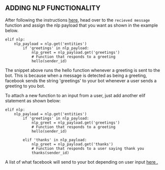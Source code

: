## ADDING NLP FUNCTIONALITY

After following the instructions [here](https://developers.facebook.com/docs/messenger-platform/built-in-nlp/), head over to the
`recieved message` function and assign the nlp payload that you want as shown in the example below.

```
elif nlp:
	nlp_payload = nlp.get('entities')
        if 'greetings' in nlp_payload:
            nlp_greet = nlp_payload.get('greetings')
            # Function that responds to a greeting
            hello(sender_id)

```

The snippet above runs the hello function whenever a greeting is sent to the bot. This is because when a message is detected as
being a greeting, facebook sends the string 'greetings' to your bot whenever a user sends a greeting to you bot. 

To attach a new function to an input from a user, just add another elif statement as shown below:

```
elif nlp:
	nlp_payload = nlp.get('entities')
        if 'greetings' in nlp_payload:
            nlp_greet = nlp_payload.get('greetings')
            # Function that responds to a greeting
            hello(sender_id)
      
        elif 'thanks' in nlp_payload:
            nlp_greet = nlp_payload.get('thanks')
            # Function that responds to a user saying thank you
            thanks(sender_id)

```

A list of what facebook will send to your bot depending on user input [here .](https://developers.facebook.com/docs/messenger-platform/built-in-nlp#entities)
